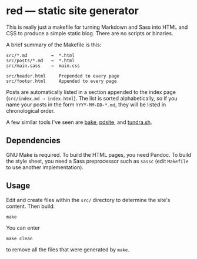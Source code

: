 # red — static site generator

This is really just a makefile for turning Markdown and Sass into HTML
and CSS to produce a simple static blog.
There are no scripts or binaries.

A brief summary of the Makefile is this:

    src/*.md         →  *.html
    src/posts/*.md   →  *.html
    src/main.sass    →  main.css

    src/header.html     Prepended to every page
    src/footer.html     Appended to every page

Posts are automatically listed in a section appended to the index page
(`src/index.md → index.html`).
The list is sorted alphabetically, so if you name your posts in the
form `YYYY-MM-DD-*.md`, they will be listed in chronological order.

A few similar tools I've seen are [bake][1], [pdsite][2], and
[tundra.sh][3].

[1]: https://github.com/fcanas/bake
[2]: http://pdsite.org
[3]: https://frainfreeze.github.io/tundra

## Dependencies

GNU Make is required.
To build the HTML pages, you need Pandoc.
To build the style sheet, you need a Sass preprocessor such as `sassc`
(edit `Makefile` to use another implementation).

## Usage

Edit and create files within the `src/` directory to determine the
site's content.  Then build:

    make

You can enter

    make clean

to remove all the files that were generated by `make`.
